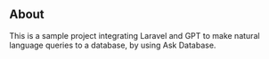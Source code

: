 ## About

This is a sample project integrating Laravel and GPT to make natural language queries to a database, by using Ask Database.
